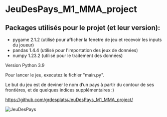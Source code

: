 # JeuDesPays_M1_MMA_project

## Packages utilisés pour le projet (et leur version): 

- pygame 2.1.2 (utilisé pour afficher la fenetre de jeu et recevoir les inputs du joueur)
- pandas 1.4.4 (utilisé pour l'importation des jeux de données)
- numpy 1.23.2 (utilisé pour le traitement des données)

Version Python 3.9

Pour lancer le jeu, executez le fichier "main.py".  

Le but du jeu est de deviner le nom d’un pays à partir du contour de ses frontières, et de quelques indices supplémentaires :)

https://github.com/grdesplats/JeuDesPays_M1_MMA_project/

![JeuDesPays](https://user-images.githubusercontent.com/80618925/191925130-c0f5078e-a634-4fce-8d49-79ac7927832d.png)
